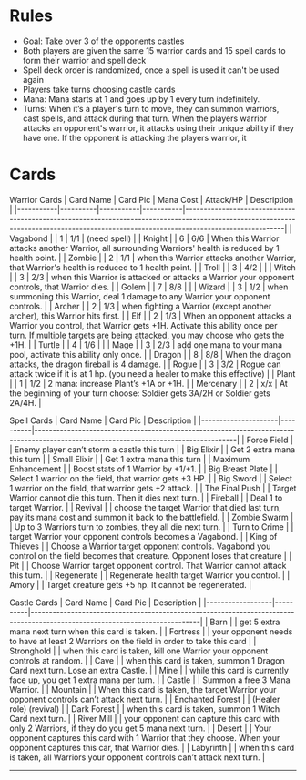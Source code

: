 # Rules
- Goal: Take over 3 of the opponents castles
- Both players are given the same 15 warrior cards and 15 spell cards to form their warrior and spell deck
- Spell deck order is randomized, once a spell is used it can't be used again
- Players take turns choosing castle cards
- Mana: Mana starts at 1 and goes up by 1 every turn indefinitely.
- Turns: When it’s a player's turn to move, they can summon warriors, cast spells, and attack during that turn. When the players warrior attacks an opponent's warrior, it attacks using their unique ability if they have one. If the opponent is attacking the players warrior, it 

# Cards
Warrior Cards
| Card Name | Card Pic | Mana Cost | Attack/HP | Description                                                                                                                                                                           |
|-----------|----------|-----------|-----------|---------------------------------------------------------------------------------------------------------------------------------------------------------------------------------------|
| Vagabond  |          | 1         | 1/1       | (need spell)                                                                                                                                                                          |
| Knight    |          | 6         | 6/6       | When this Warrior attacks another Warrior, all surrounding Warriors' health is reduced by 1 health point.                                                                             |
| Zombie    |          | 2         | 1/1       | when this Warrior attacks another Warrior, that Warrior's health is reduced to 1 health point.                                                                                        |
| Troll     |          | 3         | 4/2       |                                                                                                                                                                                       |
| Witch     |          | 3         | 2/3       | when this Warrior is attacked or attacks a Warrior your opponent controls, that Warrior dies.                                                                                         |
| Golem     |          | 7         | 8/8       |                                                                                                                                                                                       |
| Wizard    |          | 3         | 1/2       | when summoning this Warrior, deal 1 damage to any Warrior your opponent controls.                                                                                                     |
| Archer    |          | 2         | 1/3       | when fighting a Warrior (except another archer), this Warrior hits first.                                                                                                             |
| Elf       |          | 2         | 1/3       | When an opponent attacks a Warrior you control, that Warrior gets +1H.  Activate this ability once per turn. If multiple targets are being attacked, you may choose who gets the +1H. |
| Turtle    |          | 4         | 1/6       |                                                                                                                                                                                       |
| Mage      |          | 3         | 2/3       | add one mana to your mana pool, activate this ability only once.                                                                                                                      |
| Dragon    |          | 8         | 8/8       | When the dragon attacks, the dragon fireball is 4 damage.                                                                                                                             |
| Rogue     |          | 3         | 3/2       | Rogue can attack twice if it is at 1 hp. (you need a healer to make this effective)                                                                                                   |
| Plant     |          | 1         | 1/2       | 2 mana: increase Plant’s +1A or +1H.                                                                                                                                                  |
| Mercenary |          | 2         | x/x       | At the beginning of your turn choose: Soldier gets 3A/2H or Soldier gets 2A/4H.                                                                                                       |

Spell Cards
| Card Name           | Card Pic | Description                                                                                                                         |
|---------------------|----------|-------------------------------------------------------------------------------------------------------------------------------------|
| Force Field         |          | Enemy player can’t storm a castle this turn                                                                                         |
| Big Elixir          |          | Get 2 extra mana this turn                                                                                                          |
| Small Elixir        |          | Get 1 extra mana this turn                                                                                                          |
| Maximum Enhancement |          | Boost stats of 1 Warrior by +1/+1.                                                                                                  |
| Big Breast Plate    |          | Select 1 warrior on the field, that warrior gets +3 HP.                                                                             |
| Big Sword           |          | Select 1 warrior on the field, that warrior gets +2 attack.                                                                         |
| The Final Push      |          | Target Warrior cannot die this turn. Then it dies next turn.                                                                        |
| Fireball            |          | Deal 1 to target Warrior.                                                                                                           |
| Revival             |          | choose the target Warrior that died last turn, pay its mana cost and summon it back to the battlefield.                             |
| Zombie Swarm        |          | Up to 3 Warriors turn to zombies, they all die next turn.                                                                           |
| Turn to Crime       |          | target Warrior your opponent controls becomes a Vagabond.                                                                           |
| King of Thieves     |          | Choose a Warrior target opponent controls.  Vagabond you control on the field becomes that creature.  Opponent loses that creature  |
| Pit                 |          | Choose Warrior target opponent control.  That Warrior cannot attack this turn.                                                      |
| Regenerate          |          | Regenerate health target Warrior you control.                                                                                       |
| Amory               |          | Target creature gets +5 hp.  It cannot be regenerated.                                                                              |

Castle Cards
| Card Name        | Card Pic | Description                                                                                                                |
|------------------|----------|----------------------------------------------------------------------------------------------------------------------------|
| Barn             |          | get 5 extra mana next turn when this card is taken.                                                                        |
| Fortress         |          | your opponent needs to have at least 2 Warriors on the field in order to take this card                                    |
| Stronghold       |          | when this card is taken, kill one Warrior your opponent controls at random.                                                |
| Cave             |          | when this card is taken, summon 1 Dragon Card next turn.  Lose an extra Castle.                                            |
| Mine             |          | while this card is currently face up, you get 1 extra mana per turn.                                                       |
| Castle           |          | Summon a free 3 Mana Warrior.                                                                                              |
| Mountain         |          | When this card is taken, the target Warrior your opponent controls can’t attack next turn.                                 |
| Enchanted Forest |          | (Healer role) (revival)                                                                                                    |
| Dark Forest      |          | when this card is taken, summon 1 Witch Card next turn.                                                                    |
| River Mill       |          | your opponent can capture this card with only 2 Warriors, if they do you get 5 mana next turn.                             |
| Desert           |          | Your opponent captures this card with 1 Warrior that they choose. When your opponent captures this car, that Warrior dies. |
| Labyrinth        |          | when this card is taken, all Warriors your opponent controls can’t attack next turn.                                       |

---
